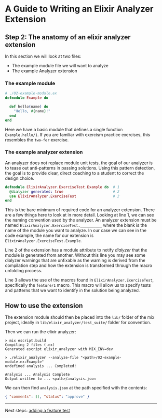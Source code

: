 # A Guide to Writing an Elixir Analyzer Extension

## Step 2: The anatomy of an elixir analyzer extension

In this section we will look at two files:

- The example module file we will want to analyze
- The example Analyzer extension

### The example module

```elixir
# ./02-example-module.ex
defmodule Example do

  def hello(name) do
    "Hello, #{name}!"
  end
end
```

Here we have a basic module that defines a single function `Example.hello/1`. If you are familiar with exercism practice exercises, this resembles the `two-fer` exercise.

### The example analyzer extension

An analyzer does not replace module unit tests, the goal of our analyzer is to tease out anti-patterns in passing solutions. Using this pattern detection, the goal is to provide clear, direct coaching to a student to correct the design choice.

```elixir
defmodule ElixirAnalyzer.ExerciseTest.Example do  # 1
  @dialyzer generated: true                       # 2
  use ElixirAnalyzer.ExerciseTest                 # 3
end
```

This is the bare minimum of required code for an analyzer extension. There are a few things here to look at in more detail. Looking at line 1, we can see the naming convention used by the analyzer. An analyzer extension must be named `ElixirAnalyzer.ExerciseTest.__________` where the blank is the name of the module you want to analyze. In our case we can see in the code example, the name for our extension is `ElixirAnalyzer.ExerciseTest.Example`.

Line 2 of the extension has a module attribute to notify _dialyzer_ that the module is generated from another. Without this line you may see some dialyzer warnings that are unfixable as the warning is derived from the compilation step and how the extension is transformed through the macro unfolding process.

Line 3 allows the use of the macros found in `ElixirAnalyzer.ExerciseTest`, specifically the `feature/1` macro. This macro will allow us to specify tests and patterns that we want to identify in the solution being analyzed.

## How to use the extension

The extension module should then be placed into the `lib/` folder of the mix project, ideally in `lib/elixir_analyzer/test_suite/` folder for convention.

Then we can run the elixir analyzer:

```shell
> mix escript.build
Compiling 2 files (.ex)
Generated escript elixir_analyzer with MIX_ENV=dev

> ./elixir_analyzer --analyze-file "<path>/02-example-module.ex:Example"
undefined analysis ... Completed!

Analysis ... Analysis Complete
Output written to ... <path>/analysis.json
```

We can then find `analysis.json` at the path specified with the contents:

```json
{ "comments": [], "status": "approve" }
```

---

Next steps: [adding a feature test][step-3]

[step-3]: ../step-03/step-03.md
